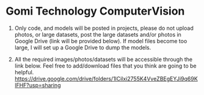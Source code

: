 # Gomi Technology ComputerVision
1. Only code, and models will be posted in projects, please do not upload photos, or large datasets, post the large datasets and/or photos in Google Drive (link will be provided below). If model files become too large, I will set up a Google Drive to dump the models.

2. All the required images/photos/datasets will be accessible through the link below. Feel free to add/download files that you think are going to be helpful.
https://drive.google.com/drive/folders/1lCilxi2755K4VveZBEgEYJi9q69KlFHF?usp=sharing
